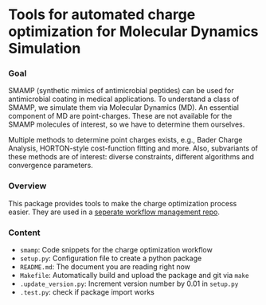 # Tools for automated charge optimization for Molecular Dynamics Simulation

### Goal
SMAMP (synthetic mimics of antimicrobial peptides) can be used for antimicrobial coating in medical applications.
To understand a class of SMAMP, we simulate them via Molecular Dynamics (MD).
An essential component of MD are point-charges.
These are not available for the SMAMP molecules of interest, so we have to determine them ourselves.

Multiple methods to determine point charges exists, e.g., Bader Charge Analysis, HORTON-style cost-function fitting and more.
Also, subvariants of these methods are of interest: diverse constraints, different algorithms and convergence parameters.

### Overview
This package provides tools to make the charge optimization process easier.
They are used in a [seperate workflow management repo](https://github.com/lukaselflein/charge_optimization_folderstructure).

### Content
* `smamp`: Code snippets for the charge optimization workflow
* `setup.py`: Configuration file to create a python package
* `README.md`: The document you are reading right now
* `Makefile`: Automatically build and upload the package and git via `make`
* `.update_version.py`: Increment version number by 0.01 in `setup.py`
* `.test.py`: check if package import works
